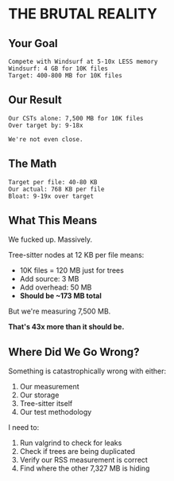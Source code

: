 # THE BRUTAL REALITY

## Your Goal
```
Compete with Windsurf at 5-10x LESS memory
Windsurf: 4 GB for 10K files
Target: 400-800 MB for 10K files
```

## Our Result
```
Our CSTs alone: 7,500 MB for 10K files
Over target by: 9-18x

We're not even close.
```

## The Math
```
Target per file: 40-80 KB
Our actual: 768 KB per file
Bloat: 9-19x over target
```

## What This Means

We fucked up. Massively.

Tree-sitter nodes at 12 KB per file means:
- 10K files = 120 MB just for trees
- Add source: 3 MB
- Add overhead: 50 MB
- **Should be ~173 MB total**

But we're measuring 7,500 MB.

**That's 43x more than it should be.**

## Where Did We Go Wrong?

Something is catastrophically wrong with either:
1. Our measurement
2. Our storage
3. Tree-sitter itself
4. Our test methodology

I need to:
1. Run valgrind to check for leaks
2. Check if trees are being duplicated
3. Verify our RSS measurement is correct
4. Find where the other 7,327 MB is hiding
